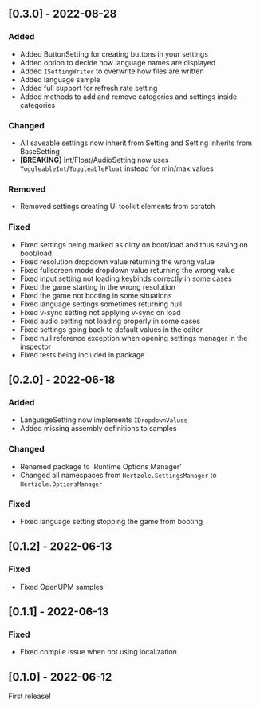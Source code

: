 ## [0.3.0] - 2022-08-28
### Added
- Added ButtonSetting for creating buttons in your settings
- Added option to decide how language names are displayed
- Added `ISettingWriter` to overwrite how files are written
- Added language sample
- Added full support for refresh rate setting
- Added methods to add and remove categories and settings inside categories

### Changed
- All saveable settings now inherit from Setting and Setting inherits from BaseSetting
- **[BREAKING]** Int/Float/AudioSetting now uses `ToggleableInt`/`ToggleableFloat` instead for min/max values

### Removed
- Removed settings creating UI toolkit elements from scratch

### Fixed
- Fixed settings being marked as dirty on boot/load and thus saving on boot/load
- Fixed resolution dropdown value returning the wrong value
- Fixed fullscreen mode dropdown value returning the wrong value
- Fixed input setting not loading keybinds correctly in some cases
- Fixed the game starting in the wrong resolution
- Fixed the game not booting in some situations
- Fixed language settings sometimes returning null
- Fixed v-sync setting not applying v-sync on load
- Fixed audio setting not loading properly in some cases
- Fixed settings going back to default values in the editor
- Fixed null reference exception when opening settings manager in the inspector
- Fixed tests being included in package

## [0.2.0] - 2022-06-18
### Added
- LanguageSetting now implements `IDropdownValues`
- Added missing assembly definitions to samples

### Changed
- Renamed package to 'Runtime Options Manager'
- Changed all namespaces from `Hertzole.SettingsManager` to `Hertzole.OptionsManager`

### Fixed
- Fixed language setting stopping the game from booting

## [0.1.2] - 2022-06-13

### Fixed
- Fixed OpenUPM samples

## [0.1.1] - 2022-06-13

### Fixed
- Fixed compile issue when not using localization

## [0.1.0] - 2022-06-12

First release!